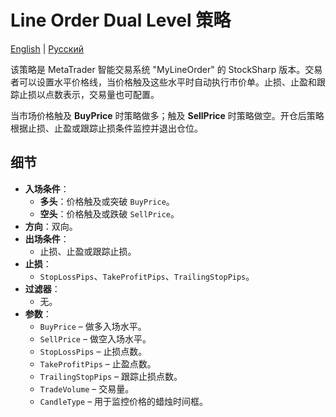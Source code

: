 # Line Order Dual Level 策略
[English](README.md) | [Русский](README_ru.md)

该策略是 MetaTrader 智能交易系统 "MyLineOrder" 的 StockSharp 版本。交易者可以设置水平价格线，当价格触及这些水平时自动执行市价单。止损、止盈和跟踪止损以点数表示，交易量也可配置。

当市场价格触及 **BuyPrice** 时策略做多；触及 **SellPrice** 时策略做空。开仓后策略根据止损、止盈或跟踪止损条件监控并退出仓位。

## 细节

- **入场条件**：
  - **多头**：价格触及或突破 `BuyPrice`。
  - **空头**：价格触及或跌破 `SellPrice`。
- **方向**：双向。
- **出场条件**：
  - 止损、止盈或跟踪止损。
- **止损**：
  - `StopLossPips`、`TakeProfitPips`、`TrailingStopPips`。
- **过滤器**：
  - 无。
- **参数**：
  - `BuyPrice` – 做多入场水平。
  - `SellPrice` – 做空入场水平。
  - `StopLossPips` – 止损点数。
  - `TakeProfitPips` – 止盈点数。
  - `TrailingStopPips` – 跟踪止损点数。
  - `TradeVolume` – 交易量。
  - `CandleType` – 用于监控价格的蜡烛时间框。
